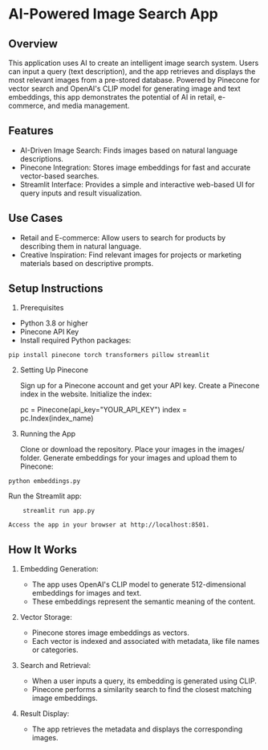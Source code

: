 # AI-Powered Image Search App
## Overview

This application uses AI to create an intelligent image search system. Users can input a query (text description), and the app retrieves and displays the most relevant images from a pre-stored database. Powered by Pinecone for vector search and OpenAI's CLIP model for generating image and text embeddings, this app demonstrates the potential of AI in retail, e-commerce, and media management.

## Features

* AI-Driven Image Search: Finds images based on natural language descriptions.
* Pinecone Integration: Stores image embeddings for fast and accurate vector-based searches.
* Streamlit Interface: Provides a simple and interactive web-based UI for query inputs and result visualization.

## Use Cases

* Retail and E-commerce: Allow users to search for products by describing them in natural language.
* Creative Inspiration: Find relevant images for projects or marketing materials based on descriptive prompts.

## Setup Instructions
1. Prerequisites

* Python 3.8 or higher
* Pinecone API Key
* Install required Python packages:

```
pip install pinecone torch transformers pillow streamlit
```

2. Setting Up Pinecone

    Sign up for a Pinecone account and get your API key.
    Create a Pinecone index in the website.
    Initialize the index:

    pc = Pinecone(api_key="YOUR_API_KEY")
    index = pc.Index(index_name)

3. Running the App

    Clone or download the repository.
    Place your images in the images/ folder.
    Generate embeddings for your images and upload them to Pinecone:

```
python embeddings.py
```

Run the Streamlit app:

```
    streamlit run app.py
```

    Access the app in your browser at http://localhost:8501.

## How It Works

1. Embedding Generation:
    * The app uses OpenAI's CLIP model to generate 512-dimensional embeddings for images and text.
    * These embeddings represent the semantic meaning of the content.

2. Vector Storage:
    * Pinecone stores image embeddings as vectors.
    * Each vector is indexed and associated with metadata, like file names or categories.

3. Search and Retrieval:
    * When a user inputs a query, its embedding is generated using CLIP.
    * Pinecone performs a similarity search to find the closest matching image embeddings.

4. Result Display:
    * The app retrieves the metadata and displays the corresponding images.
